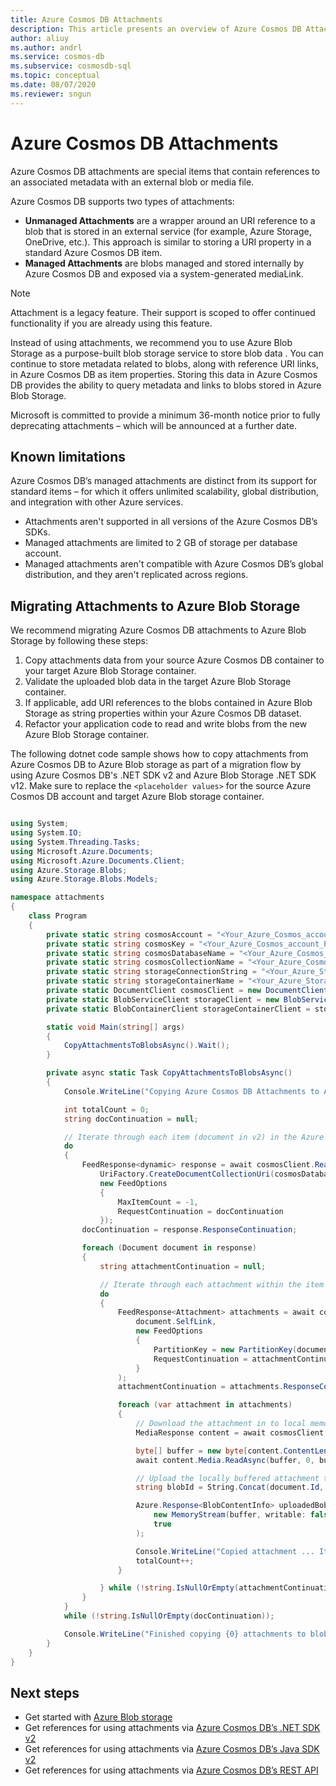 ```yaml
---
title: Azure Cosmos DB Attachments
description: This article presents an overview of Azure Cosmos DB Attachments. 
author: aliuy
ms.author: andrl
ms.service: cosmos-db
ms.subservice: cosmosdb-sql
ms.topic: conceptual
ms.date: 08/07/2020
ms.reviewer: sngun
---
```


# Azure Cosmos DB Attachments

Azure Cosmos DB attachments are special items that contain references to an associated metadata with an external blob or media file.

Azure Cosmos DB supports two types of attachments:

* **Unmanaged Attachments** are a wrapper around an URI reference to a blob that is stored in an external service (for example, Azure Storage, OneDrive, etc.). This approach is similar to storing a URI property in a standard Azure Cosmos DB item.
* **Managed Attachments** are blobs managed and stored internally by Azure Cosmos DB and exposed via a system-generated mediaLink.


> [!NOTE]
> Attachment is a legacy feature. Their support is scoped to offer continued functionality if you are already using this feature.
> 
> Instead of using attachments, we recommend you to use Azure Blob Storage as a purpose-built blob storage service to store blob data . You can continue to store metadata related to blobs, along with reference URI links, in Azure Cosmos DB as item properties. Storing this data in Azure Cosmos DB provides the ability to query metadata and links to blobs stored in Azure Blob Storage.
> 
> Microsoft is committed to provide a minimum 36-month notice prior to fully deprecating attachments – which will be announced at a further date.

## Known limitations

Azure Cosmos DB’s managed attachments are distinct from its support for standard items – for which it offers unlimited scalability, global distribution, and integration with other Azure services.

- Attachments aren't supported in all versions of the Azure Cosmos DB’s SDKs.
- Managed attachments are limited to 2 GB of storage per database account.
- Managed attachments aren't compatible with Azure Cosmos DB’s global distribution, and they aren't replicated across regions.

## Migrating Attachments to Azure Blob Storage

We recommend migrating Azure Cosmos DB attachments to Azure Blob Storage by following these steps:

1. Copy attachments data from your source Azure Cosmos DB container to your target Azure Blob Storage container.
2. Validate the uploaded blob data in the target Azure Blob Storage container.
3. If applicable, add URI references to the blobs contained in Azure Blob Storage as string properties within your Azure Cosmos DB dataset.
4. Refactor your application code to read and write blobs from the new Azure Blob Storage container.

The following dotnet code sample shows how to copy attachments from Azure Cosmos DB to Azure Blob storage as part of a migration flow by using Azure Cosmos DB's .NET SDK v2 and Azure Blob Storage .NET SDK v12. Make sure to replace the `<placeholder values>` for the source Azure Cosmos DB account and target Azure Blob storage container.

```csharp

using System;
using System.IO;
using System.Threading.Tasks;
using Microsoft.Azure.Documents;
using Microsoft.Azure.Documents.Client;
using Azure.Storage.Blobs;
using Azure.Storage.Blobs.Models;

namespace attachments
{
    class Program
    {
        private static string cosmosAccount = "<Your_Azure_Cosmos_account_URI>";
        private static string cosmosKey = "<Your_Azure_Cosmos_account_PRIMARY_KEY>";
        private static string cosmosDatabaseName = "<Your_Azure_Cosmos_database>";
        private static string cosmosCollectionName = "<Your_Azure_Cosmos_collection>";
        private static string storageConnectionString = "<Your_Azure_Storage_connection_string>";
        private static string storageContainerName = "<Your_Azure_Storage_container_name>";
        private static DocumentClient cosmosClient = new DocumentClient(new Uri(cosmosAccount), cosmosKey);
        private static BlobServiceClient storageClient = new BlobServiceClient(storageConnectionString);
        private static BlobContainerClient storageContainerClient = storageClient.GetBlobContainerClient(storageContainerName);

        static void Main(string[] args)
        {
            CopyAttachmentsToBlobsAsync().Wait();
        }

        private async static Task CopyAttachmentsToBlobsAsync()
        {
            Console.WriteLine("Copying Azure Cosmos DB Attachments to Azure Blob Storage ...");

            int totalCount = 0;
            string docContinuation = null;

            // Iterate through each item (document in v2) in the Azure Cosmos DB container (collection in v2) to look for attachments.
            do
            {
                FeedResponse<dynamic> response = await cosmosClient.ReadDocumentFeedAsync(
                    UriFactory.CreateDocumentCollectionUri(cosmosDatabaseName, cosmosCollectionName),
                    new FeedOptions
                    {
                        MaxItemCount = -1,
                        RequestContinuation = docContinuation
                    });
                docContinuation = response.ResponseContinuation;

                foreach (Document document in response)
                {
                    string attachmentContinuation = null;

                    // Iterate through each attachment within the item (if any).
                    do
                    {
                        FeedResponse<Attachment> attachments = await cosmosClient.ReadAttachmentFeedAsync(
                            document.SelfLink,
                            new FeedOptions
                            {
                                PartitionKey = new PartitionKey(document.Id),
                                RequestContinuation = attachmentContinuation
                            }
                        );
                        attachmentContinuation = attachments.ResponseContinuation;

                        foreach (var attachment in attachments)
                        {
                            // Download the attachment in to local memory.
                            MediaResponse content = await cosmosClient.ReadMediaAsync(attachment.MediaLink);

                            byte[] buffer = new byte[content.ContentLength];
                            await content.Media.ReadAsync(buffer, 0, buffer.Length);

                            // Upload the locally buffered attachment to blob storage
                            string blobId = String.Concat(document.Id, "-", attachment.Id);

                            Azure.Response<BlobContentInfo> uploadedBob = await storageContainerClient.GetBlobClient(blobId).UploadAsync(
                                new MemoryStream(buffer, writable: false),
                                true
                            );

                            Console.WriteLine("Copied attachment ... Item Id: {0} , Attachment Id: {1}, Blob Id: {2}", document.Id, attachment.Id, blobId);
                            totalCount++;
                        }

                    } while (!string.IsNullOrEmpty(attachmentContinuation));
                }
            }
            while (!string.IsNullOrEmpty(docContinuation));

            Console.WriteLine("Finished copying {0} attachments to blob storage", totalCount);
        }
    }
}

```

## Next steps

- Get started with [Azure Blob storage](https://docs.microsoft.com/azure/storage/blobs/storage-quickstart-blobs-dotnet)
- Get references for using attachments via [Azure Cosmos DB’s .NET SDK v2](https://docs.microsoft.com/dotnet/api/microsoft.azure.documents.attachment?view=azure-dotnet)
- Get references for using attachments via [Azure Cosmos DB’s Java SDK v2](https://docs.microsoft.com/java/api/com.microsoft.azure.documentdb.attachment?view=azure-java-stable)
- Get references for using attachments via [Azure Cosmos DB’s REST API](https://docs.microsoft.com/rest/api/cosmos-db/attachments)
